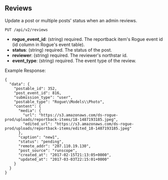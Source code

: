 ## Reviews

Update a post or multiple posts' status when an admin reviews.

```
PUT /api/v2/reviews
```

  - **rogue_event_id**: (string) required.
    The reportback item's Rogue event id (id column in Rogue's event table).
  - **status**: (string) required.
    The status of the post. 
  - **reviewer**: (string) required.
    The reviewer's northstar id. 
  - **event_type**: (string) required.
    The event type of the review. 

Example Response:

```
{
  "data": {
    "postable_id": 352,
    "post_event_id": 816,
    "submission_type": "user",
    "postable_type": "Rogue\\Models\\Photo",
    "content": {
      "media": {
        "url": "https://s3.amazonaws.com/ds-rogue-prod/uploads/reportback-items/18-1487193185.jpeg",
        "edited_url": "https://s3.amazonaws.com/ds-rogue-prod/uploads/reportback-items/edited_18-1487193185.jpeg"
      },
      "caption": "new1",
      "status": "pending",
      "remote_addr": "207.110.19.130",
      "post_source": "runscope",
      "created_at": "2017-02-15T21:13:05+0000",
      "updated_at": "2017-03-03T22:15:01+0000"
    }
  }
}
```
